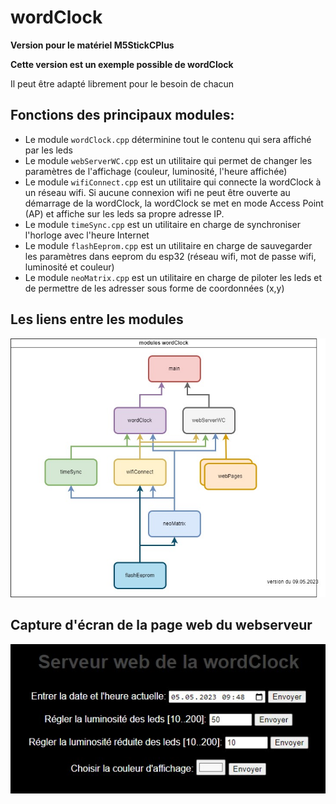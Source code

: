 # wordClock

**Version pour le matériel M5StickCPlus**

**Cette version est un exemple possible de wordClock**

Il peut être adapté librement pour le besoin de chacun

## Fonctions des principaux modules:
- Le module `wordClock.cpp` déterminine tout le contenu qui sera affiché par les leds
- Le module `webServerWC.cpp` est un utilitaire qui permet de changer les paramètres de l'affichage (couleur, luminosité, l'heure affichée)
- Le module `wifiConnect.cpp` est un utilitaire qui connecte la wordClock à un réseau wifi. Si aucune connexion wifi ne peut être ouverte au démarrage de la wordClock, la wordClock se met en mode Access Point (AP) et affiche sur les leds sa propre adresse IP.
- Le  module `timeSync.cpp` est un utilitaire en charge de synchroniser l'horloge avec l'heure Internet
- Le module `flashEeprom.cpp` est un utilitaire en charge de sauvegarder les paramètres dans eeprom du esp32 (réseau wifi, mot de passe wifi, luminosité et couleur)
- Le module `neoMatrix.cpp` est un utilitaire en charge de piloter les leds et de permettre de les adresser sous forme de coordonnées (x,y) 

## Les liens entre les modules
![Les modules de la wordClock](/doc/modulesWordClock.jpg)

## Capture d'écran de la page web du webserveur
![Capture d'écran de la page web du webserveur](/doc/ecranWebServeur.jpg)
